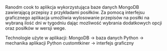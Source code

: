 Ranodm cook to aplikcja wykorzystująca baze danych MongoDB zawierającą przepisy z przykładami posiłków.
Za pomocą interfejsu graficznego aplikacja umożliwia wylosowanie przepisów na posiłki na wybraną ilość dni w tygodniu dając mozliwość wybrania dodatkowych opcji oraz posiłków w wersji wege.

Technologie użyte w aplikacji:
  MongoDB -> baza danych
  Python -> mechanika aplikacji
  Python customtkiner -> interfejs graficzny

